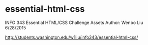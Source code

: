 essential-html-css
==================

INFO 343 Essential HTML/CSS Challenge Assets
Author: Wenbo Liu
6/28/2015

http://students.washington.edu/w1liu/info343/essential-html-css/